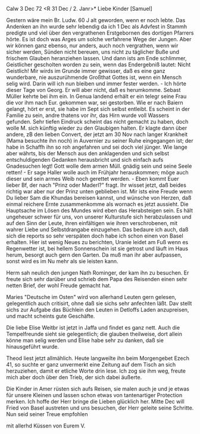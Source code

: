  Calw 3 Dec 72
 <R 31 Dec / 2. Janr>*
Liebe Kinder [Samuel]

Gestern wäre mein Br. Ludw. 60 J alt geworden, wenn er noch lebte. Das Andenken an ihn wurde sehr lebendig da ich 1 Dec als Advfest in Stammh predigte und viel über den vergrathenen Erstgebornen des dortigen Pfarrers hörte. Es ist doch was Arges um solche verfahrene Wege der Jungen. Aber wir können ganz ebenso, nur anders, auch noch vergrathen, wenn wir sicher werden, Sünden nicht bereuen, uns nicht zu täglicher Buße und frischem Glauben heranziehen lassen. Und dann ists am Ende schlimmer, Geistlicher gescholten worden zu sein, wenn das Endergebniß lautet: Nicht Geistlich! Mir wirds im Grunde immer gewisser, daß es eine ganz wunderbare, nie auszurühmende Großthat Gottes ist, wenn ein Mensch selig wird. Darin will ich nun bleiben und immer fester werden. - Ich hörte dieser Tage von Georg. Er will aber nicht, daß es herumkomme. Sebast Müller kehrte bei ihm ein. In Genua landend erhält er ein telegr seine Frau die vor ihm nach Eur. gekommen war, sei gestorben. Wie er nach Baiern gelangt, hört er erst, sie habe im Sept sich selbst entleibt. Es scheint in der Familie zu sein, andre thatens vor ihr, das Hirn wurde voll Wassers gefunden. Sehr tiefen Eindruck scheint das nicht gemacht zu haben, doch wolle M. sich künftig wieder zu den Glaubigen halten. Er klagte dann über andere, zB den lieben Convert, der jetzt am 30 Nov nach langer Krankheit (Mama besuchte ihn noch) in Auvernier zu seiner Ruhe eingegangen ist; der habe in Schaffh ihn so roh angefahren und sei doch viel jünger. Wie lange aber währts, bis der Mensch aus den anklagenden und sich selbst entschuldigenden Gedanken herausbricht und sich einfach aufs Gnadesuchen legt! Gott wolle dem armen Müll. gnädig sein und seine Seele retten! - Er sage Haller wolle auch im Frühjahr herauskommen; möge auch dieser und sein armes Weib noch gerettet werden. - Eben kommt Euer lieber Bf, der nach "Prinz oder Maderl?" fragt. Ihr wisset jetzt, daß beides richtig war aber nur der Prinz unten geblieben ist. Mir ists eine Freude wenn Du lieber Sam die Khundas bereisen kannst, und wünsche von Herzen, daß einmal reichere Ernte zusammenkomme als wornach es jetzt aussieht. Die Hauptsache im Lösen des Mundes wird eben das Herabsteigen sein. Es hält ungeheuer schwer für uns, von unserer Kulturstufe sich herabzulassen und auf den Sinn der Leute, ihren einfältigen wie ihren verschrobenen, mit wahrer Liebe und Selbstdrangabe einzugehen. Das bedaure ich auch, daß sich die reports so sehr verspäten doch habe ich schon einen von Basel erhalten. 
Hier ist wenig Neues zu berichten, Uranie leidet am Fuß wenn es Regenwetter ist, bei hellem Sonnenschein ist sie getrost und läuft im Haus herum, besorgt auch gern den Garten. Da muß man ihr aber aufpassen, sonst wird es im Nu mehr als sie leisten kann.

Herm sah neulich den jungen Nath Rominger, der kam ihn zu besuchen. Er freute sich sehr darüber und schrieb dem Papa des Reisenden einen sehr netten Brief, der wohl Freude gemacht hat.

Maries "Deutsche im Osten" wird von allerhand Leuten gern gelesen, gelegentlich auch critisirt, ohne daß sie sichs sehr anfechten läßt. Dav stellt sichs zur Aufgabe das Büchlein den Leuten in Detloffs Laden anzupreisen, und macht scheints gute Geschäfte.

Die liebe Elise Weitbr ist jetzt in Jaffa und findet es ganz nett. Auch die Tempelfreunde sieht sie gelegentlich; die glauben theilweise, dort allein könne man selig werden und Elise habe sehr zu danken, daß sie hinausgeführt wurde.

Theod liest jetzt allmählich. Heute langweilte ihn beim Morgengebet Ezech 41, so suchte er ganz unvermerkt eine Zeitung auf dem Tisch an sich herzuziehen, damit er etliche Worte drin lese. Ich zog sie ihm weg, freute mich aber doch über den Trieb, der sich dabei äußerte.

Die Kinder in Amer rüsten sich aufs Reisen, sie malen auch je und je etwas für unsere Kleinen und lassen schon etwas von tantenartiger Protection merken. Ich hoffe der Herr bringe die Lieben glücklich her. Mitte Dec will Fried von Basel austreten und uns besuchen, der Herr geleite seine Schritte. Nun seid seiner Treue empfohlen

 mit allerhd Küssen von
 Eurem V.

